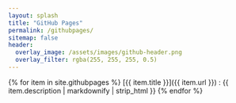 ```yaml
---
layout: splash
title: "GitHub Pages"
permalink: /githubpages/
sitemap: false
header:
  overlay_image: /assets/images/github-header.png
  overlay_filter: rgba(255, 255, 255, 0.5)
---
```


{% for item in site.githubpages %}
  [{{ item.title }}]({{ item.url }})
  : {{ item.description | markdownify | strip_html }}
{% endfor %}
